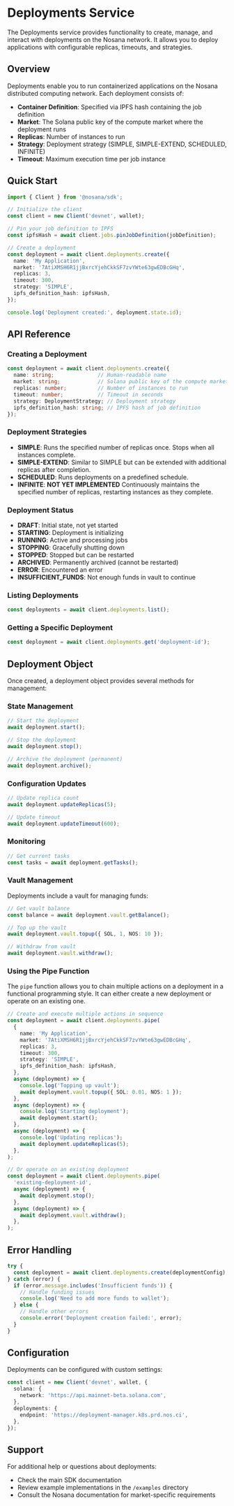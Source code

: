 # Deployments Service

The Deployments service provides functionality to create, manage, and interact with deployments on the Nosana network. It allows you to deploy applications with configurable replicas, timeouts, and strategies.

## Overview

Deployments enable you to run containerized applications on the Nosana distributed computing network. Each deployment consists of:

- **Container Definition**: Specified via IPFS hash containing the job definition
- **Market**: The Solana public key of the compute market where the deployment runs
- **Replicas**: Number of instances to run
- **Strategy**: Deployment strategy (SIMPLE, SIMPLE-EXTEND, SCHEDULED, INFINITE)
- **Timeout**: Maximum execution time per job instance

## Quick Start

```typescript
import { Client } from '@nosana/sdk';

// Initialize the client
const client = new Client('devnet', wallet);

// Pin your job definition to IPFS
const ipfsHash = await client.jobs.pinJobDefinition(jobDefinition);

// Create a deployment
const deployment = await client.deployments.create({
  name: 'My Application',
  market: '7AtiXMSH6R1jjBxrcYjehCkkSF7zvYWte63gwEDBcGHq',
  replicas: 3,
  timeout: 300,
  strategy: 'SIMPLE',
  ipfs_definition_hash: ipfsHash,
});

console.log('Deployment created:', deployment.state.id);
```

## API Reference

### Creating a Deployment

```typescript
const deployment = await client.deployments.create({
  name: string;              // Human-readable name
  market: string;            // Solana public key of the compute market
  replicas: number;          // Number of instances to run
  timeout: number;           // Timeout in seconds
  strategy: DeploymentStrategy; // Deployment strategy
  ipfs_definition_hash: string; // IPFS hash of job definition
});
```

### Deployment Strategies

- **SIMPLE**: Runs the specified number of replicas once. Stops when all instances complete.
- **SIMPLE-EXTEND**: Similar to SIMPLE but can be extended with additional replicas after completion.
- **SCHEDULED**: Runs deployments on a predefined schedule.
- **INFINITE**: **NOT YET IMPLEMENTED** Continuously maintains the specified number of replicas, restarting instances as they complete.

### Deployment Status

- **DRAFT**: Initial state, not yet started
- **STARTING**: Deployment is initializing
- **RUNNING**: Active and processing jobs
- **STOPPING**: Gracefully shutting down
- **STOPPED**: Stopped but can be restarted
- **ARCHIVED**: Permanently archived (cannot be restarted)
- **ERROR**: Encountered an error
- **INSUFFICIENT_FUNDS**: Not enough funds in vault to continue

### Listing Deployments

```typescript
const deployments = await client.deployments.list();
```

### Getting a Specific Deployment

```typescript
const deployment = await client.deployments.get('deployment-id');
```

## Deployment Object

Once created, a deployment object provides several methods for management:

### State Management

```typescript
// Start the deployment
await deployment.start();

// Stop the deployment
await deployment.stop();

// Archive the deployment (permanent)
await deployment.archive();
```

### Configuration Updates

```typescript
// Update replica count
await deployment.updateReplicas(5);

// Update timeout
await deployment.updateTimeout(600);
```

### Monitoring

```typescript
// Get current tasks
const tasks = await deployment.getTasks();
```

### Vault Management

Deployments include a vault for managing funds:

```typescript
// Get vault balance
const balance = await deployment.vault.getBalance();

// Top up the vault
await deployment.vault.topup({ SOL, 1, NOS: 10 });

// Withdraw from vault
await deployment.vault.withdraw();
```

### Using the Pipe Function

The `pipe` function allows you to chain multiple actions on a deployment in a functional programming style. It can either create a new deployment or operate on an existing one.

```typescript
// Create and execute multiple actions in sequence
const deployment = await client.deployments.pipe(
  {
    name: 'My Application',
    market: '7AtiXMSH6R1jjBxrcYjehCkkSF7zvYWte63gwEDBcGHq',
    replicas: 3,
    timeout: 300,
    strategy: 'SIMPLE',
    ipfs_definition_hash: ipfsHash,
  },
  async (deployment) => {
    console.log('Topping up vault');
    await deployment.vault.topup({ SOL: 0.01, NOS: 1 });
  },
  async (deployment) => {
    console.log('Starting deployment');
    await deployment.start();
  },
  async (deployment) => {
    console.log('Updating replicas');
    await deployment.updateReplicas(5);
  },
);

// Or operate on an existing deployment
const deployment = await client.deployments.pipe(
  'existing-deployment-id',
  async (deployment) => {
    await deployment.stop();
  },
  async (deployment) => {
    await deployment.vault.withdraw();
  },
);
```

## Error Handling

```typescript
try {
  const deployment = await client.deployments.create(deploymentConfig);
} catch (error) {
  if (error.message.includes('Insufficient funds')) {
    // Handle funding issues
    console.log('Need to add more funds to wallet');
  } else {
    // Handle other errors
    console.error('Deployment creation failed:', error);
  }
}
```

## Configuration

Deployments can be configured with custom settings:

```typescript
const client = new Client('devnet', wallet, {
  solana: {
    network: 'https://api.mainnet-beta.solana.com',
  },
  deployments: {
    endpoint: 'https://deployment-manager.k8s.prd.nos.ci',
  },
});
```

## Support

For additional help or questions about deployments:

- Check the main SDK documentation
- Review example implementations in the `/examples` directory
- Consult the Nosana documentation for market-specific requirements
